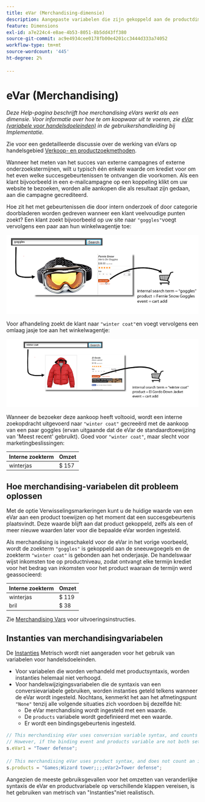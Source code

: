 ```yaml
---
title: eVar (Merchandising-dimensie)
description: Aangepaste variabelen die zijn gekoppeld aan de productdimensie.
feature: Dimensions
exl-id: a7e224c4-e8ae-4b53-8051-8b5dd43ff380
source-git-commit: ac9e4934cee0178fb00e4201cc3444d333a74052
workflow-type: tm+mt
source-wordcount: '445'
ht-degree: 2%

---
```


# eVar (Merchandising)

*Deze Help-pagina beschrijft hoe merchandising eVars werkt als een dimensie. Voor informatie over hoe te om koopwaar uit te voeren, zie [eVar (variabele voor handelsdoeleinden)](/help/implement/vars/page-vars/evar-merchandising.md) in de gebruikershandleiding bij Implementatie.*

Zie voor een gedetailleerde discussie over de werking van eVars op handelsgebied [Verkoop- en productzoekmethoden](https://experienceleague.adobe.com/docs/analytics/admin/admin-tools/conversion-variables/merchandising-evars.html).

Wanneer het meten van het succes van externe campagnes of externe onderzoekstermijnen, wilt u typisch één enkele waarde om krediet voor om het even welke succesgebeurtenissen te ontvangen die voorkomen. Als een klant bijvoorbeeld in een e-mailcampagne op een koppeling klikt om uw website te bezoeken, worden alle aankopen die als resultaat zijn gedaan, aan die campagne gecrediteerd.

Hoe zit het met gebeurtenissen die door intern onderzoek of door categorie doorbladeren worden gedreven wanneer een klant veelvoudige punten zoekt? Een klant zoekt bijvoorbeeld op uw site naar `"goggles"`voegt vervolgens een paar aan hun winkelwagentje toe:

![Voorbeeld van Goggles](assets/merch-example-goggles.png)

Voor afhandeling zoekt de klant naar `"winter coat"`en voegt vervolgens een omlaag jasje toe aan het winkelwagentje:

![Coatingvoorbeeld](assets/merch-example-coat.png)

Wanneer de bezoeker deze aankoop heeft voltooid, wordt een interne zoekopdracht uitgevoerd naar `"winter coat"` gecreeërd met de aankoop van een paar goggles (ervan uitgaande dat de eVar de standaardtoewijzing van &#39;Meest recent&#39; gebruikt). Goed voor `"winter coat"`, maar slecht voor marketingbeslissingen:

| Interne zoekterm | Omzet |
|---|---|
| winterjas | $ 157 |

## Hoe merchandising-variabelen dit probleem oplossen

Met de optie Verwisselingsmarkeringen kunt u de huidige waarde van een eVar aan een product toewijzen op het moment dat een succesgebeurtenis plaatsvindt. Deze waarde blijft aan dat product gekoppeld, zelfs als een of meer nieuwe waarden later voor die bepaalde eVar worden ingesteld.

Als merchandising is ingeschakeld voor de eVar in het vorige voorbeeld, wordt de zoekterm `"goggles"` is gekoppeld aan de sneeuwgoegels en de zoekterm `"winter coat"` is gebonden aan het onderjasje. De handelswaar wijst inkomsten toe op productniveau, zodat ontvangt elke termijn krediet voor het bedrag van inkomsten voor het product waaraan de termijn werd geassocieerd:

| Interne zoekterm | Omzet |
|---|---|
| winterjas | $ 119 |
| bril | $ 38 |

Zie [Merchandising Vars](/help/implement/vars/page-vars/evar-merchandising.md) voor uitvoeringsinstructies.

## Instanties van merchandisingvariabelen

De [Instanties](../metrics/instances.md) Metrisch wordt niet aangeraden voor het gebruik van variabelen voor handelsdoeleinden.

* Voor variabelen die worden verhandeld met productsyntaxis, worden instanties helemaal niet verhoogd.
* Voor handelswijzigingsvariabelen die de syntaxis van een conversievariabele gebruiken, worden instanties geteld telkens wanneer de eVar wordt ingesteld. Nochtans, kenmerkt het aan het afmetingspunt `"None"` tenzij alle volgende situaties zich voordoen bij dezelfde hit:
   * De eVar merchandising wordt ingesteld met een waarde.
   * De `products` variabele wordt gedefinieerd met een waarde.
   * Er wordt een bindingsgebeurtenis ingesteld.

```js
// This merchandising eVar uses conversion variable syntax, and counts an instance.
// However, if the binding event and products variable are not both set, the instance attributes to "None".
s.eVar1 = "Tower defense";

// This merchandising eVar uses product syntax, and does not count an instance.
s.products = "Games;Wizard tower;;;;eVar2=Tower defense";
```

Aangezien de meeste gebruiksgevallen voor het omzetten van veranderlijke syntaxis de eVar en productvariabele op verschillende klappen vereisen, is het gebruiken van metrisch van &quot;Instanties&quot;niet realistisch.
